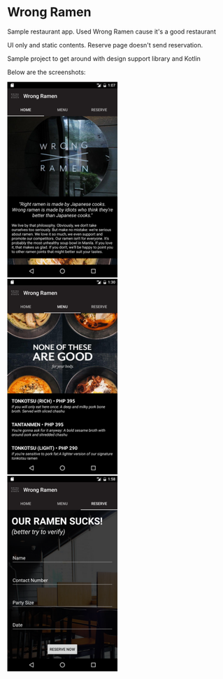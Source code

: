 # Wrong Ramen
Sample restaurant app. Used Wrong Ramen cause it's a good restaurant

UI only and static contents. Reserve page doesn't send reservation.

Sample project to get around with design support library and Kotlin


Below are the screenshots:

<img src="https://github.com/gumil/gumil.github.io/raw/master/images/wrong_ramen/home.png" width=50% height=50%>
<img src="https://github.com/gumil/gumil.github.io/raw/master/images/wrong_ramen/menu.png" width=50% height=50%>
<img src="https://github.com/gumil/gumil.github.io/raw/master/images/wrong_ramen/reserve-.png" width=50% height=50%>
